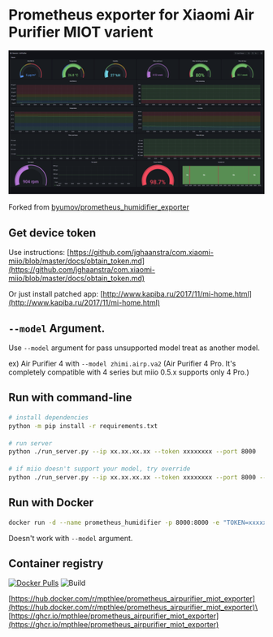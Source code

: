 # Prometheus exporter for Xiaomi Air Purifier MIOT varient

![Grafana Dashboard](img/grafana.png)

Forked from [byumov/prometheus_humidifier_exporter](https://github.com/byumov/prometheus_humidifier_exporter)

## Get device token
Use instructions: [https://github.com/jghaanstra/com.xiaomi-miio/blob/master/docs/obtain_token.md](https://github.com/jghaanstra/com.xiaomi-miio/blob/master/docs/obtain_token.md)

Or just install patched app: [http://www.kapiba.ru/2017/11/mi-home.html](http://www.kapiba.ru/2017/11/mi-home.html)

## `--model` Argument.
Use `--model` argument for pass unsupported model treat as another model.

ex) Air Purifier 4 with `--model zhimi.airp.va2` (Air Purifier 4 Pro. It's completely compatible with 4 series but miio 0.5.x supports only 4 Pro.)

## Run with command-line
```bash
# install dependencies
python -m pip install -r requirements.txt

# run server
python ./run_server.py --ip xx.xx.xx.xx --token xxxxxxxx --port 8000

# if miio doesn't support your model, try override
python ./run_server.py --ip xx.xx.xx.xx --token xxxxxxxx --port 8000 --model zhimi.airp.va2
```

## Run with Docker
```bash
docker run -d --name prometheus_humidifier -p 8000:8000 -e "TOKEN=xxxxxxxx" -e "IP=xx.xx.xx.xx" mpthlee/prometheus_airpurifier_miot_exporter
```
Doesn't work with `--model` argument.

## Container registry
[![Docker Pulls](https://img.shields.io/docker/pulls/mpthlee/prometheus_airpurifier_miot_exporter)](https://hub.docker.com/r/mpthlee/prometheus_airpurifier_miot_exporter)
![Build](https://github.com/MPThLee/prometheus_airpurifier_miot_exporter/actions/workflows/build-docker.yml/badge.svg)

[https://hub.docker.com/r/mpthlee/prometheus_airpurifier_miot_exporter](https://hub.docker.com/r/mpthlee/prometheus_airpurifier_miot_exporter)\
[https://ghcr.io/mpthlee/prometheus_airpurifier_miot_exporter](https://ghcr.io/mpthlee/prometheus_airpurifier_miot_exporter)
